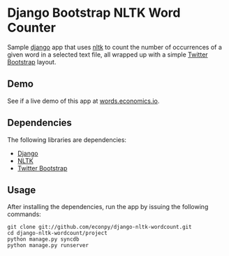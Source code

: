 Django Bootstrap NLTK Word Counter
==================================

Sample [django](http://github.com/django/django) app that uses [nltk](http://github.com/nltk/nltk) to count the number of occurrences of a given word in a selected text file, all wrapped up with a simple [Twitter Bootstrap](http://github.com/twitter/bootstrap) layout.

Demo
----

See if a live demo of this app at [words.economics.io](http://words.economics.io).


Dependencies
------------

The following libraries are dependencies:

* [Django](https://github.com/django/django)
* [NLTK](https://github.com/nltk/nltk)
* [Twitter Bootstrap](https://github.com/twitter/bootstrap)


Usage
-----

After installing the dependencies, run the app by issuing the following commands:

    git clone git://github.com/econpy/django-nltk-wordcount.git
    cd django-nltk-wordcount/project
    python manage.py syncdb
    python manage.py runserver
